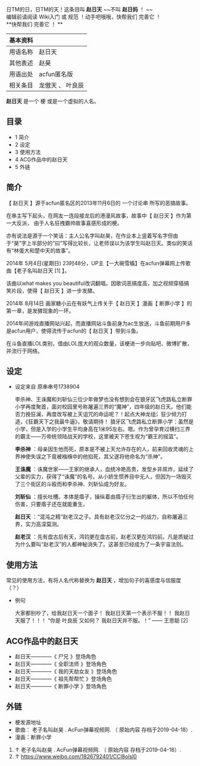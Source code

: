 日TM的日，日TM的天！这条目叫  **赵日天** ~~不叫 **赵日妈** ！ ~~  
编辑前请阅读  Wiki入门  或  规范  ！动手吧哦哦，快帮我们  完善它  ！  
**快帮我们 完善它  ！ **

|  **基本资料**  ||
|---|---|
|用语名称  |  赵日天   |
|其他表述  |  赵昊   |
|用语出处  |  acfun匿名版   |
|相关条目  |  龙傲天  、  叶良辰   |
  
**赵日天** 是一个  梗  或是一个虚拟的人名。

##  目录

  * 1  简介 
  * 2  设定 
  * 3  使用方法 
  * 4  ACG作品中的赵日天 
  * 5  外链 

##  简介

【  赵日天  】源于acfun匿名区的2013年11月6日的  一个讨论串  所写的恶搞故事。

在串主写下起头，在网友一连段接龙后的港漫风故事，故事中【  赵日天  】作为第一大反派， 由于人名狂拽霸帅故事喜感形成的梗。

亦有说法是源于一个笑话：主人公名字叫赵昊，在作业本上竖着写名字但由于“昊”字上半部分的“曰”写得比较长，让老师误以为该学生叫赵日天。类似的笑话有“林蛋大和楚中天的故事”。

  
2014年 5月4日(星期日) 23时48分，UP主【一大碗雪橇】在acfun弹幕网上传歌曲【老子名叫赵日天  [1]  】。

该曲以what makes you beautiful改词翻唱。因歌词恶搞度高，加之视频穿插搞笑片段，使得【  赵日天  】进一步发酵。

  
2014年 8月14日 画家糖小云在有妖气上传关于【  赵日天  】漫画【  断罪小学  】的第一章，是发酵现象的一环。

  
2014年间游戏直播网站兴起，而直播网站斗鱼前身为ac生放送，斗鱼前期用户多是acfun用户，使得流传于acfun的【  赵日天  】带到斗鱼。

在斗鱼直播LOL类别，借由LOL庞大的观众数量，该梗进一步向贴吧、微博扩散，并流行于网络。

##  设定

  * 设定来自  原串串号1738904 

     李杀神、王诛魔和刘斩仙三位少年做梦也没有想到会在狼牙区飞虎路私立断罪小学再度聚首，面对校园里号称屠遍三界的“魔神”，四年级的赵日天。他们能否力挽狂澜，再度改写被上天诅咒的命运呢？！起点大神龙组氵狂少倾力打造，《狂霸天下之我最牛逼》，敬请期待！ 
     狼牙区飞虎路私立断罪小学：虽然是小学，但是入学的小学生平均身高在1米95左右。嗯。作为曾孕育过横扫三界的霸主——万帝统领陆战天的学校，这里被天下苍生视为“霸王的摇篮”。 

    

     **李杀神** ：母亲因生他而死，原本是不被上天允许存在的人，前来回收灵魂的上界神使失误之下竟被襁褓中的他掐死，其父遂将他命名为“杀神”。 

    

     **王诛魔** ：诛魔世家——王家的继承人，血统冷艳高贵，发型乡非屌炸，延续了父辈的实力，获得了“诛魔”的名号。从小娇生惯养目中无人，但因为一场毁灭了三个街区的斗殴而和李杀神、刘斩仙成为好友。 

    

     **刘斩仙** ：擅长吐槽。本体是痦子，操纵着由痦子衍生出的躯体，所以不怕任何伤害，只要痦子还在就能重生。 

    

     **赵日天** ：“混沌之精”赵老汉之子。具有赵老汉亿分之一的战力，自称屠遍三界，实力高深莫测。 

    

     **赵老汉** ：先有盘古后有天，鸿钧更在盘古前，赵老汉更在鸿钧前。凡是质疑过为什么要叫“赵老汉”的人都神秘消失了。这甚至已经成为了一条宇宙法则。 

##  使用方法

常见的使用方法，有将人名代称替换为 **赵日天** ，增加句子的喜感度与信服度（？）

  * 例句 

    

     大家都别吵了，给我赵日天一个面子！ 
     我赵日天第一个表示不服！！ 
     我赵日天服了！！！ 
     “你是  叶良辰  又如何？ 我赵日天并不服。！” —— 王思聪  [2] 

##  ACG作品中的赵日天

  * 赵日天————《  尸兄  》登场角色 
  * 赵日天————《  全职法师  》登场角色 
  * 赵日天————《  我的天劫女友  》登场角色 
  * 赵日天————《  祖先帮帮忙  》登场角色 
  * 赵日天————《  断罪小学  》登场角色 

##  外链

  * 梗发源地址 
  * 歌曲：  老子名叫赵昊  . AcFun弹幕视频网. （  原始内容  存档于2019-04-18）. 
  * 漫画：断罪小学 

  1. ↑  老子名叫赵昊  . AcFun弹幕视频网. （  原始内容  存档于2019-04-18）. 
  2. ↑  https://www.weibo.com/1826792401/CCl8olsl0 

